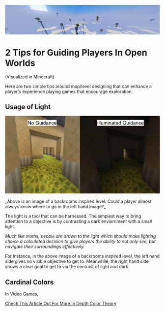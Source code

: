 <p align="center">
  <img src="BackgroundImage1919x364.png" alt="Banner" width="1919">
</p>
<h1> 2 Tips for Guiding Players In Open Worlds </h1>
<p> (Visualized in Minecraft) </p>
<p> Here are two simple tips around map/level designing that can enhance a player's experience playing games that encourage exploration. </p>

<h2> Usage of Light </h2>

  <img src="Lighting840x749">
  <p> _Above is an image of a backrooms inspired level. Could a player almost always know where to go in the left hand image?_ </p>
The light is a tool that can be harnessed. The simplest way to bring attention to a objective is by contrasting a dark enviornment with a small light.
<p> <i>Much like moths, people are drawn to the light which should make lighting choice a calculated decision to give players the ability to not only see, but navigate their surroundings effectively.</i> </p>

For instance, in the above image of a backrooms inspired level, the left hand side gives no visible objective to get to. 
Meanwhile, the right hand side shows a clear goal to get to via the contrast of light and dark.

<h2> Cardinal Colors </h2>
<p> In Video Games, </p>
<p><a href="https://www.gamedeveloper.com/design/color-in-games-an-in-depth-look-at-one-of-game-design-s-most-useful-tools">Check This Article Out For More In Depth Color Theory</a></p>
